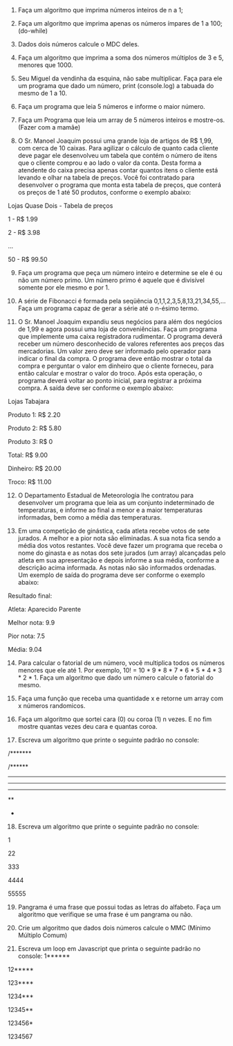 01. Faça um algoritmo que imprima números inteiros de n a 1;

02. Faça um algoritmo que imprima apenas os números ímpares de 1 a 100; (do-while)

03. Dados dois números calcule o MDC deles.

04. Faça um algoritmo que imprima a soma dos números múltiplos de 3 e 5, menores que 1000.

05. Seu Miguel da vendinha da esquina, não sabe multiplicar. Faça para ele um programa que dado um número, print (console.log) a tabuada do mesmo de 1 a 10.

06. Faça um programa que leia 5 números e informe o maior número.

07. Faça um Programa que leia um array de 5 números inteiros e mostre-os. (Fazer com a mamãe)

08. O Sr. Manoel Joaquim possui uma grande loja de artigos de R$ 1,99, com cerca de 10 caixas. Para agilizar o cálculo de quanto cada cliente deve pagar ele desenvolveu um tabela que contém o número de itens que o cliente comprou e ao lado o valor da conta. Desta forma a atendente do caixa precisa apenas contar quantos itens o cliente está levando e olhar na tabela de preços. Você foi contratado para desenvolver o programa que monta esta tabela de preços, que conterá os preços de 1 até 50 produtos, conforme o exemplo abaixo:

Lojas Quase Dois - Tabela de preços

1 - R$ 1.99

2 - R$ 3.98

...

50 - R$ 99.50

09. Faça um programa que peça um número inteiro e determine se ele é ou não um número primo. Um número primo é aquele que é divisível somente por ele mesmo e por 1.

10. A série de Fibonacci é formada pela seqüência 0,1,1,2,3,5,8,13,21,34,55,... Faça um programa capaz de gerar a série até o n-ésimo termo.


11. O Sr. Manoel Joaquim expandiu seus negócios para além dos negócios de 1,99 e agora possui uma loja de conveniências. Faça um programa que implemente uma caixa registradora rudimentar. O programa deverá receber um número desconhecido de valores referentes aos preços das mercadorias. Um valor zero deve ser informado pelo operador para indicar o final da compra. O programa deve então mostrar o total da compra e perguntar o valor em dinheiro que o cliente forneceu, para então calcular e mostrar o valor do troco. Após esta operação, o programa deverá voltar ao ponto inicial, para registrar a próxima compra. A saída deve ser conforme o exemplo abaixo:

Lojas Tabajara

Produto 1: R$ 2.20

Produto 2: R$ 5.80

Produto 3: R$ 0

Total: R$ 9.00

Dinheiro: R$ 20.00

Troco: R$ 11.00

12. O Departamento Estadual de Meteorologia lhe contratou para desenvolver um programa que leia as um conjunto indeterminado de temperaturas, e informe ao final a menor e a maior temperaturas informadas, bem como a média das temperaturas.

13. Em uma competição de ginástica, cada atleta recebe votos de sete jurados. A melhor e a pior nota são eliminadas. A sua nota fica sendo a média dos votos restantes. Você deve fazer um programa que receba o nome do ginasta e as notas dos sete jurados (um array) alcançadas pelo atleta em sua apresentação e depois informe a sua média, conforme a descrição acima informada. As notas não são informados ordenadas. Um exemplo de saída do programa deve ser conforme o exemplo abaixo:

Resultado final:

Atleta: Aparecido Parente

Melhor nota: 9.9

Pior nota: 7.5

Média: 9.04

14. Para calcular o fatorial de um número, você multiplica todos os números menores que ele até 1. Por exemplo, 10! = 10 * 9 * 8 * 7 * 6 * 5 * 4 * 3 * 2 * 1. Faça um algoritmo que dado um número calcule o fatorial do mesmo.

15. Faça uma função que receba uma quantidade x e retorne um array com x números randomicos.

16. Faça um algoritmo que sortei cara (0) ou coroa (1) n vezes. E no fim mostre quantas vezes deu cara e quantas coroa.

17. Escreva um algoritmo que printe o seguinte padrão no console:

/*******

/******

*****

****

***

**

*

18. Escreva um algoritmo que printe o seguinte padrão no console:

1

22

333

4444

55555

19. Pangrama é uma frase que possui todas as letras do alfabeto. Faça um algoritmo que verifique se uma frase é um pangrama ou não.

20. Crie um algoritmo que dados dois números calcule o MMC (Mínimo Múltiplo Comum)

21. Escreva um loop em Javascript que printa o seguinte padrão no console: 1******

12*****

123****

1234***

12345**

123456*

1234567
